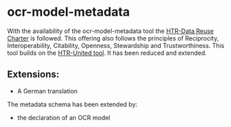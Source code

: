 # ocr-model-metadata

With the availability of the ocr-model-metadata tool the [HTR-Data Reuse Charter](https://htr-united.github.io/data-reuse-charter.html) is followed.
This offering also follows the principles of Reciprocity, Interoperability, Citability, Openness, Stewardship and Trustworthiness. 
This tool builds on the [HTR-United tool](https://github.com/HTR-United/htr-united.github.io). It has been reduced and extended.

## Extensions:
- A German translation

The metadata schema has been extended by:
- the declaration of an OCR model

